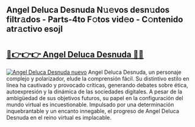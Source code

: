 ## Angel Deluca Desnuda N𝚞𝚎vos desn𝚞dos filtr𝚊dos - Parts-4to F𝚘tos vid𝚎o - C𝚘ntenido atr𝚊ctivo esojI

# <h2><a href="http://mbcr5ay.tromn.icu/?c=Angel+Deluca+Desnuda">🔗👉👉👉 Angel Deluca Desnuda 🔗🔗</a></h2>

[![Angel Deluca Desnuda nuevo](https://i.imgur.com/pEAQMta.gif)](http://mbcr5ay.tromn.icu/?c=Angel+Deluca+Desnuda)
Angel Deluca Desnuda, un personaje complejo y polarizador, elude la comprensión fácil. Su distintivo estilo en línea ha cautivado y provocado críticas, generando debates sobre ética, autoexpresión y la dinámica de las sociedades digitales. A pesar de la ambigüedad de sus objetivos futuros, su papel en la configuración del mundo virtual es incuestionable. Impulsado por una determinación inquebrantable y un encanto innegable, el progreso de Angel Deluca Desnuda en el reino virtual es implacable.
